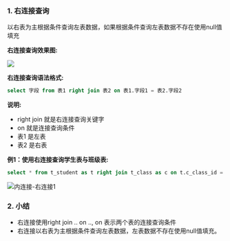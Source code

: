 ### 1. 右连接查询

以右表为主根据条件查询左表数据，如果根据条件查询左表数据不存在使用null值填充

**右连接查询效果图:**

![](C:\Users\Administrator\Desktop\就业班课堂笔记\mySQL\右连接查询.png)

**右连接查询语法格式:**

```sql
select 字段 from 表1 right join 表2 on 表1.字段1 = 表2.字段2
```

**说明:**

- right join 就是右连接查询关键字
- on 就是连接查询条件
- 表1 是左表
- 表2 是右表

**例1：使用右连接查询学生表与班级表:**

```sql
select * from t_student as t right join t_class as c on t.c_class_id = c.c_id;
```

![内连接-右连接1](C:\Users\Administrator\Desktop\就业班课堂笔记\mySQL\内连接-右连接1.png)

### 2. 小结

- 右连接使用right join .. on .., on 表示两个表的连接查询条件
- 右连接以右表为主根据条件查询左表数据，左表数据不存在使用null值填充。